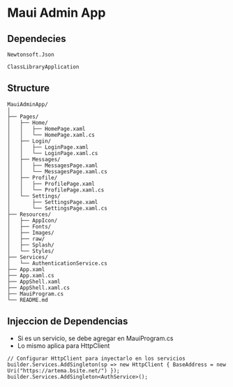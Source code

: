 ﻿# Maui Admin App

## Dependecies
```
Newtonsoft.Json

ClassLibraryApplication
```

## Structure
```
MauiAdminApp/
│
├── Pages/
│   ├── Home/
│   │   ├── HomePage.xaml
│   │   └── HomePage.xaml.cs
│   ├── Login/
│   │   ├── LoginPage.xaml
│   │   └── LoginPage.xaml.cs
│   ├── Messages/
│   │   ├── MessagesPage.xaml
│   │   └── MessagesPage.xaml.cs
│   ├── Profile/
│   │   ├── ProfilePage.xaml
│   │   └── ProfilePage.xaml.cs
│   └── Settings/
│       ├── SettingsPage.xaml
│       └── SettingsPage.xaml.cs
├── Resources/
│   ├── AppIcon/
│   ├── Fonts/
│   ├── Images/
│   ├── raw/
│   ├── Splash/
│   └── Styles/
├── Services/
│   └── AuthenticationService.cs
├── App.xaml
├── App.xaml.cs
├── AppShell.xaml
├── AppShell.xaml.cs
├── MauiProgram.cs
└── README.md
```

## Injeccion de Dependencias
*  Si es un servicio, se debe agregar en MauiProgram.cs
* Lo mismo aplica para HttpClient
```
// Configurar HttpClient para inyectarlo en los servicios
builder.Services.AddSingleton(sp => new HttpClient { BaseAddress = new Uri("https://artema.bsite.net/") });
builder.Services.AddSingleton<AuthService>();
```
